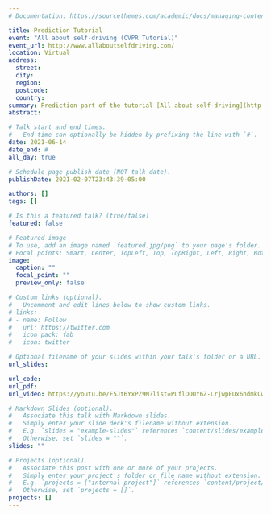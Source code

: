 ```yaml
---
# Documentation: https://sourcethemes.com/academic/docs/managing-content/

title: Prediction Tutorial
event: "All about self-driving (CVPR Tutorial)"
event_url: http://www.allaboutselfdriving.com/
location: Virtual
address:
  street:
  city:
  region:
  postcode:
  country:
summary: Prediction part of the tutorial [All about self-driving](http://www.allaboutselfdriving.com/) at [CVPR20](http://cvpr2020.thecvf.com/)
abstract:

# Talk start and end times.
#   End time can optionally be hidden by prefixing the line with `#`.
date: 2021-06-14
date_end: #
all_day: true

# Schedule page publish date (NOT talk date).
publishDate: 2021-02-07T23:43:39-05:00

authors: []
tags: []

# Is this a featured talk? (true/false)
featured: false

# Featured image
# To use, add an image named `featured.jpg/png` to your page's folder. 
# Focal points: Smart, Center, TopLeft, Top, TopRight, Left, Right, BottomLeft, Bottom, BottomRight.
image:
  caption: ""
  focal_point: ""
  preview_only: false

# Custom links (optional).
#   Uncomment and edit lines below to show custom links.
# links:
# - name: Follow
#   url: https://twitter.com
#   icon_pack: fab
#   icon: twitter

# Optional filename of your slides within your talk's folder or a URL.
url_slides:

url_code:
url_pdf:
url_video: https://youtu.be/F5Jt6YxPZ9M?list=PLflOOOY6Z-LrjwpEUx6hdmkCwYDXWmi0e

# Markdown Slides (optional).
#   Associate this talk with Markdown slides.
#   Simply enter your slide deck's filename without extension.
#   E.g. `slides = "example-slides"` references `content/slides/example-slides.md`.
#   Otherwise, set `slides = ""`.
slides: ""

# Projects (optional).
#   Associate this post with one or more of your projects.
#   Simply enter your project's folder or file name without extension.
#   E.g. `projects = ["internal-project"]` references `content/project/deep-learning/index.md`.
#   Otherwise, set `projects = []`.
projects: []
---
```

